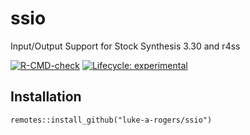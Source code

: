 # ssio
Input/Output Support for Stock Synthesis 3.30 and r4ss

  <!-- badges: start -->
  [![R-CMD-check](https://github.com/luke-a-rogers/ssio/actions/workflows/R-CMD-check.yaml/badge.svg)](https://github.com/luke-a-rogers/ssio/actions/workflows/R-CMD-check.yaml)
    [![Lifecycle: experimental](https://img.shields.io/badge/lifecycle-experimental-orange.svg)](https://lifecycle.r-lib.org/articles/stages.html#experimental)
  <!-- badges: end -->

## Installation

```{r}
remotes::install_github("luke-a-rogers/ssio")
```

